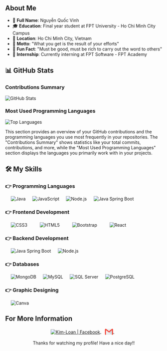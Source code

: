 ## About Me

- 👤 **Full Name**: Nguyễn Quốc Vinh
- 🎓 **Education**: Final year student at FPT University - Ho Chi Minh City Campus
- 🌆 **Location**: Ho Chi Minh City, Vietnam
- 💬 **Motto**: "What you get is the result of your efforts"
- 🌟 **Fun Fact**: "Must be good, must be rich to carry out the word to others"
- 💼 **Internship**: Currently interning at FPT Software - FPT Academy



## 📊 GitHub Stats

### Contributions Summary
![GitHub Stats](https://github-readme-stats.vercel.app/api?username=VinhUser&theme=radical&hide_border=false&include_all_commits=true&count_private=true)

### Most Used Programming Languages
![Top Languages](https://github-readme-stats.vercel.app/api/top-langs/?username=VinhUser&theme=radical&hide_border=false&include_all_commits=true&count_private=true&layout=compact)

This section provides an overview of your GitHub contributions and the programming languages you use most frequently in your repositories. The "Contributions Summary" shows statistics like your total commits, contributions, and more, while the "Most Used Programming Languages" section displays the languages you primarily work with in your projects.


## 🛠️ My Skills
### 👉 Programming Languages
  &emsp; 
  ![Java](https://img.shields.io/badge/java-%23ED8B00.svg?&logo=java&logoColor=white)
  &emsp;
  ![JavaScript](https://img.shields.io/badge/javascript-%23323330.svg?&logo=javascript&logoColor=%23F7DF1E)
  &emsp;
  ![Node.js](https://img.shields.io/badge/node.js-%23323330.svg?&logo=node.js&logoColor=%23F7DF1E)
  &emsp;
  ![Java Spring Boot](https://img.shields.io/badge/Spring%20Boot-%236DB33F.svg?&logo=spring&logoColor=white)

### 👉 Frontend Development
  &emsp; 
  ![CSS3](https://img.shields.io/badge/css3-%231572B6.svg?&logo=css3&logoColor=white)
  &emsp;
  &emsp;
  ![HTML5](https://img.shields.io/badge/html5-%23E34F26.svg?&logo=html5&logoColor=white)
  &emsp;
  &emsp;
  ![Bootstrap](https://img.shields.io/badge/Bootstrap-%23563D7C.svg?&logo=bootstrap&logoColor=white) 
  &emsp;
  &emsp;
  ![React](https://img.shields.io/badge/react-%2320232a.svg?&logo=react&logoColor=%2361DAFB)                                                                 &emsp;

### 👉 Backend Development
  &emsp;
  ![Java Spring Boot](https://img.shields.io/badge/Spring%20Boot-%236DB33F.svg?&logo=spring&logoColor=white)
  &emsp;
  ![Node.js](https://img.shields.io/badge/node.js-%23323330.svg?&logo=node.js&logoColor=%23F7DF1E)

### 👉 Databases
  &emsp;
  ![MongoDB](https://img.shields.io/badge/mongodb-%2300f.svg?&logo=mongodb&logoColor=white)
  &emsp;
  ![MySQL](https://img.shields.io/badge/mysql-%2300f.svg?&logo=mysql&logoColor=white)
  &emsp;
  ![SQL Server](https://img.shields.io/badge/sql%20server-%2300f.svg?&logo=microsoft-sql-server&logoColor=white)
  &emsp;
  ![PostgreSQL](https://img.shields.io/badge/postgresql-%23323330.svg?&logo=postgresql&logoColor=%23336791)
  &emsp;

### 👉 Graphic Designing
  &emsp;
  ![Canva](https://img.shields.io/badge/Canva-%2300C4CC.svg?&logo=Canva&logoColor=white)


## For More Information
<p align="center">
  <a href="https://www.facebook.com/kosakiyuuki/" target="_blank">
      <img align="center" alt="Kim-Loan | Facebook" width="24px" src="https://upload.wikimedia.org/wikipedia/en/thumb/0/04/Facebook_f_logo_%282021%29.svg/100px-Facebook_f_logo_%282021%29.svg.png" />
  </a> &nbsp;&nbsp;
  <a href="mailto:vinhnguyenk147@gmail.com" >
    <img align="center" alt="Kim-Loan | Gmail" width="26px" src="https://github.com/SatYu26/SatYu26/blob/master/Assets/Gmail.svg" />
  </a> &nbsp;&nbsp;
  
<div align="center">
  Thanks for watching my profile! Have a nice day!!<br/>
 
</div>
